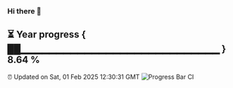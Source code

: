 ### Hi there 👋
⏳ Year progress { ██▁▁▁▁▁▁▁▁▁▁▁▁▁▁▁▁▁▁▁▁▁▁▁▁▁▁▁▁ } 8.64 %
---
⏰ Updated on Sat, 01 Feb 2025 12:30:31 GMT
![Progress Bar CI](https://github.com/liununu/liununu/workflows/Progress%20Bar%20CI/badge.svg)
